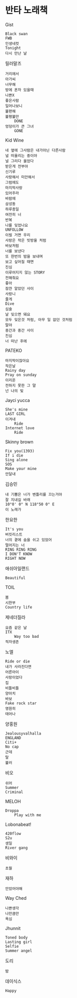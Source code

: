 # 반타 노래책

Gist

	Black swan				
	FWB
    인생네컷
    Tonight
    다시 만난 날

릴러말즈

	거리에서			
	아가씨			
	너무해		
	방에 혼자 있을때		
	나쁜X		
	좋은사람		
	일어나보니		
	불편해		
	불평불만
        DONE
	엉덩이가 큰 그녀
        GONE
    
Kid Wine

	네 옆에 그사람은 내가아닌 다른사람
    널 떠올리는 중이야
    널 그리다 울었다
    받은게 전부야
    신기루
    사랑해서 미안해서
    그럼에도
	마지막사랑		
	있어주라	
    바람에
    삼성동
    하루종일
    여전히 너
	반복 
    나를 잊었나요
    UNFOLLOW
    이럴 거면 우리
    사랑은 작은 빗방울 처럼
    바보처럼
    너를 보낸다
    또 한번의 밤을 보내며
    보고 싶어질 때면
    진심
    이루어지지 않는 STORY
    전해줘요
    좋아
    잠깐 알았던 사이
    사랑니
    줄게
    Dive
    심술
    날 잊으면 돼요
    모두 잊은것 처럼, 아무 일 없던 것처럼
    말야
    중간과 중간 사이
    진심
    너 떠난 후에
    

PATEKO	

    마지막이잖아요
    작은날
    Rainy day
    Pray on sunday
    이리온
    전하지 못한 그 말
    넌 나의 빛
    

Jayci yucca

	She's mine		
	LAST GIRL		
	이겨내
        Ride
	Internet love
        Ride
	
 

Skinny brown

	Fix you(1393)		
	If i die		
	Sing alone		
	SOS		
	Make your mine		
	안달내	

김승민

	내 기쁨은 너가 벤틀리를 끄는거야
    잘 지내길 바래
	10°0' 0° N 118°50 0° E		
	이 노래가	

한요한

	It's you		
	버킷리스트		
	너의 곁에 숨을 쉬고 있었어
    멀어지는 너
    RING RING RING
    I DON'T KNOW
    RIGHT NOW

애쉬아일랜드

	Beautiful		

TOIL

	봄
    시한부
    Country life
    
	
제네더질라

	요즘 같은 날		
	ITX	
        Way too bad
	적자생존
 
	

노엘

	Ride or die		
	내가 사라진다면		
	어른아이			
	사랑이었다		
	집				
	비틀비틀		
	양아치		
	바보
    Fake rock star
    영원히
    태어나
    
    
    	
양홍원

	Jealousyvalhalla		
	ENGLAND		
	Citi+		
	No cap		
	근데		
	탈
    불러
    

비오

	쉬어		
	Summer
    Criminal

MELOH

	Droppa	
        Play with me
	

Lobonabeat!

    420flow
    S2u
    생일
    River gang

비와이

    초월

재하

    안았어야해

Way Ched

    나쁜생각
    나만큼만
    욕심
    
Jhunnit
    
    Toned body
    Lasting girl
    Selfie
    Summer angel

 도리

    밤

데이식스

    Happy
    
    
    

        
